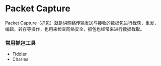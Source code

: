 # Packet Capture

Packet Capture（抓包）就是讲网络传输发送与接收的数据包进行截获，重发，编辑，转存等操作，也用来检查网络安全，抓包也经常来进行数据截取。



### 常用抓包工具

* Fiddler
* Charles



